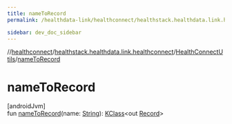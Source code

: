 ```yaml
---
title: nameToRecord
permalink: /healthdata-link/healthconnect/healthstack.healthdata.link.healthconnect/-health-connect-utils/name-to-record.html

sidebar: dev_doc_sidebar
---
```

//[healthconnect](../../../index.html)/[healthstack.healthdata.link.healthconnect](../index.html)/[HealthConnectUtils](index.html)/[nameToRecord](name-to-record.html)



# nameToRecord



[androidJvm]\
fun [nameToRecord](name-to-record.html)(name: [String](https://kotlinlang.org/api/latest/jvm/stdlib/kotlin/-string/index.html)): [KClass](https://kotlinlang.org/api/latest/jvm/stdlib/kotlin.reflect/-k-class/index.html)&lt;out [Record](https://developer.android.com/reference/kotlin/androidx/health/connect/client/records/Record.html)&gt;




